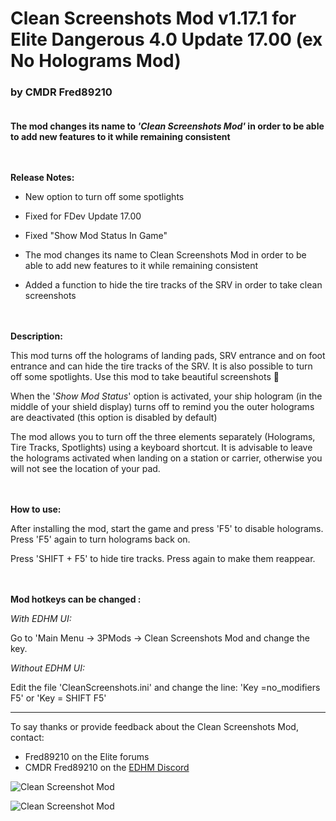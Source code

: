 # Clean Screenshots Mod v1.17.1 for Elite Dangerous 4.0 Update 17.00  (ex No Holograms Mod)

### by CMDR Fred89210<br><br>

**The mod changes its name to *'Clean Screenshots Mod'* in order to be able to add new features to it while remaining consistent**
<br><br><br>

**Release Notes:**
- New option to turn off some spotlights

- Fixed for FDev Update 17.00
- Fixed "Show Mod Status In Game"
- The mod changes its name to Clean Screenshots Mod in order to be able to add new features to it while remaining consistent
- Added a function to hide the tire tracks of the SRV in order to take clean screenshots
<br><br><br>

**Description:**

This mod turns off the holograms of landing pads, SRV entrance and on foot entrance and can hide the tire tracks of the SRV.
It is also possible to turn off some spotlights.
Use this mod to take beautiful screenshots 🤩

When the '*Show Mod Status*' option is activated, your ship hologram (in the middle of your shield display) turns off to remind you the outer holograms are deactivated (this option is disabled by default)

The mod allows you to turn off the three elements separately (Holograms, Tire Tracks, Spotlights) using a keyboard shortcut.
It is advisable to leave the holograms activated when landing on a station or carrier, otherwise you will not see the location of your pad.
<br><br><br>

**How to use:**

After installing the mod, start the game and press 'F5' to disable holograms.
Press 'F5' again to turn holograms back on.

Press 'SHIFT + F5' to hide tire tracks.
Press again to make them reappear.
<br><br><br>

**Mod hotkeys can be changed :**

*With EDHM UI:* 

Go to 'Main Menu -> 3PMods -> Clean Screenshots Mod and change the key.

*Without EDHM UI:* 

Edit the file 'CleanScreenshots.ini' and change the line: 'Key =no_modifiers F5' or 'Key = SHIFT F5'

-------------------------------------------------------------------------

To say thanks or provide feedback about the Clean Screenshots Mod, contact:
- Fred89210 on the Elite forums
- CMDR Fred89210 on the [EDHM Discord](https://discord.gg/MtBszksjMr)

![Clean Screenshot Mod](https://github.com/psychicEgg/EDHM/blob/main/Odyssey/3rdPartyMods/CleanScreenshot--(ex-NoHolograms)/CleanScreenshot-Preview-1.jpg?raw=true)

![Clean Screenshot Mod](https://github.com/psychicEgg/EDHM/blob/main/Odyssey/3rdPartyMods/CleanScreenshot--(ex-NoHolograms)/CleanScreenshot-Preview-2.jpg?raw=true)
